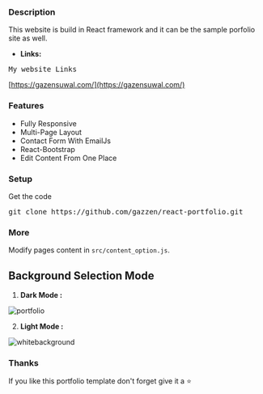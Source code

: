 ### Description
This website is build in React framework and it can be the sample porfolio site as well.

* **Links:**
<pre>My website Links</pre>
[https://gazensuwal.com/](https://gazensuwal.com/)


### Features

- Fully Responsive
- Multi-Page Layout 
- Contact Form With EmailJs
- React-Bootstrap
- Edit Content From One Place

### Setup

Get the code

<pre>git clone https://github.com/gazzen/react-portfolio.git</pre>
 

### More

Modify pages content in  `src/content_option.js`.



## Background Selection Mode
1. **Dark Mode :**

![portfolio](https://user-images.githubusercontent.com/24693283/233456865-3f969e3b-ca3e-4854-a972-fb88ca344a6b.png)

2. **Light Mode :**

![whitebackground](https://user-images.githubusercontent.com/24693283/233457799-348bc9e5-e959-4932-9f77-653f4514097b.png)

### Thanks

If you like this portfolio template don't forget give it a ⭐ 